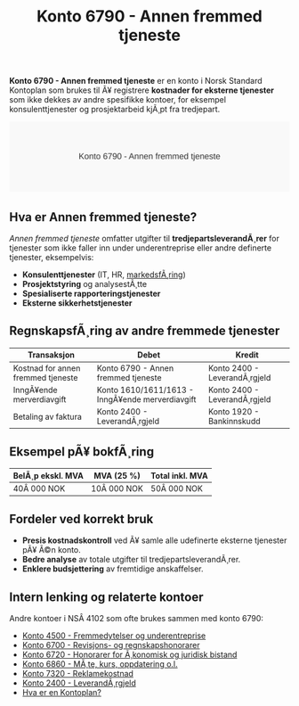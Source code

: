 ﻿---
title: "Konto 6790 - Annen fremmed tjeneste"
meta_title: "6790-annen-fremmed-tjeneste"
meta_description: '**Konto 6790 - Annen fremmed tjeneste** er en konto i Norsk Standard Kontoplan som brukes til Ã¥ registrere **kostnader for eksterne tjenester** som ikke dekkes...'
slug: 6790-annen-fremmed-tjeneste
type: blog
layout: pages/single
---

**Konto 6790 - Annen fremmed tjeneste** er en konto i Norsk Standard Kontoplan som brukes til Ã¥ registrere **kostnader for eksterne tjenester** som ikke dekkes av andre spesifikke kontoer, for eksempel konsulenttjenester og prosjektarbeid kjÃ¸pt fra tredjepart.

![Illustrasjon av konto 6790 Annen fremmed tjeneste](6790-annen-fremmed-tjeneste-image.svg)

## Hva er Annen fremmed tjeneste?

*Annen fremmed tjeneste* omfatter utgifter til **tredjepartsleverandÃ¸rer** for tjenester som ikke faller inn under underentreprise eller andre definerte tjenester, eksempelvis:

* **Konsulenttjenester** (IT, HR, [markedsfÃ¸ring](/blogs/kontoplan/7320-reklamekostnad "Konto 7320 - Reklamekostnad"))
* **Prosjektstyring** og analysestÃ¸tte
* **Spesialiserte rapporteringstjenester**
* **Eksterne sikkerhetstjenester**

## RegnskapsfÃ¸ring av andre fremmede tjenester

| Transaksjon                        | Debet                             | Kredit                       |
|------------------------------------|-----------------------------------|------------------------------|
| Kostnad for annen fremmed tjeneste | Konto 6790 - Annen fremmed tjeneste | Konto 2400 - LeverandÃ¸rgjeld |
| InngÃ¥ende merverdiavgift           | Konto 1610/1611/1613 - InngÃ¥ende merverdiavgift | Konto 2400 - LeverandÃ¸rgjeld |
| Betaling av faktura                | Konto 2400 - LeverandÃ¸rgjeld      | Konto 1920 - Bankinnskudd    |

## Eksempel pÃ¥ bokfÃ¸ring

| BelÃ¸p ekskl. MVA | MVA (25 %) | Total inkl. MVA |
|------------------|------------|-----------------|
| 40Â 000 NOK       | 10Â 000 NOK | 50Â 000 NOK      |

## Fordeler ved korrekt bruk

* **Presis kostnadskontroll** ved Ã¥ samle alle udefinerte eksterne tjenester pÃ¥ Ã©n konto.
* **Bedre analyse** av totale utgifter til tredjepartsleverandÃ¸rer.
* **Enklere budsjettering** av fremtidige anskaffelser.

## Intern lenking og relaterte kontoer

Andre kontoer i NSÂ 4102 som ofte brukes sammen med konto 6790:

* [Konto 4500 - Fremmedytelser og underentreprise](/blogs/kontoplan/4500-fremmedytelser-og-underentreprise "Konto 4500 - Fremmedytelser og underentreprise")
* [Konto 6700 - Revisjons- og regnskapshonorarer](/blogs/kontoplan/6700-revisjons-og-regnskapshonorarer "Konto 6700 - Revisjons- og regnskapshonorarer")
* [Konto 6720 - Honorarer for Ã¸konomisk og juridisk bistand](/blogs/kontoplan/6720-honorarer-for-okonomisk-og-juridisk-bistand "Konto 6720 - Honorarer for Ã¸konomisk og juridisk bistand")
* [Konto 6860 - MÃ¸te, kurs, oppdatering o.l.](/blogs/kontoplan/6860-mote-kurs-oppdatering-o-l "Konto 6860 - MÃ¸te, kurs, oppdatering o.l.")
* [Konto 7320 - Reklamekostnad](/blogs/kontoplan/7320-reklamekostnad "Konto 7320 - Reklamekostnad")
* [Konto 2400 - LeverandÃ¸rgjeld](/blogs/kontoplan/2400-leverandorgjeld "Konto 2400 - LeverandÃ¸rgjeld")
* [Hva er en Kontoplan?](/blogs/regnskap/hva-er-kontoplan "Hva er en Kontoplan? Komplett Guide til Kontoplaner i Norsk Regnskap")

